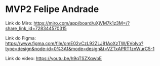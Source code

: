 # MVP2 Felipe Andrade

Link do Miro:
https://miro.com/app/board/uXjVM7k1z3M=/?share_link_id=728344570315

Link do Figma: 
https://www.figma.com/file/omE02vCzL92ZLJ81AoXzTW/EVolvo?type=design&node-id=0%3A1&mode=design&t=VZTxAPRT1znWurC5-1

Link do vídeo:
https://youtu.be/h9qTSZXqwbE
